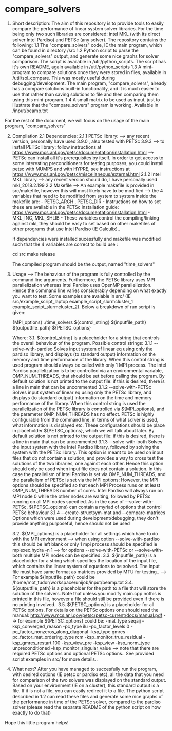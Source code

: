 # compare_solvers
1. Short description:
  The aim of this repository is to provide tools to easily compare the performance of linear system solver libraries. For the time being only two such libraries are considered: intel MKL (with its direct solver Intel Pardiso) and PETSc (any solver).
  The repository contains the following:
  1.1 The "compare_solvers" code, IE the main program, which can be found in directory /src
  1.2 Python script to parse the "compare_solvers" output, and generate some nice graphs for solver comparison. The script is available in /util/python_scripts. The script has it's own README, again available in /util/python_scripts
  1.3 A mini-program to compare solutions once they were stored in files, available in /util/sol_compare. This was mostly useful during debugging/development. The main program, "compare_solvers", already has a compare solutions built-in functionality, and it is much easier to use that rather than saving solutions to file and then comparing them using this mini-program. 
  1.4 A small matrix to be used as input, just to illustrate that the "compare_solvers" program is working. Available in /input/beamp.txt
  
  For the rest of the document, we will focus on the usage of the main program, "compare_solvers"

2. Compilation
  2.1 Dependencies:
    2.1.1 PETSc library:
    --> any recent version, personally have used 3.9.0 , also tested with PETSc 3.9.3
    --> to install PETSc library: follow instructions at https://www.mcs.anl.gov/petsc/documentation/installation.html
    --> PETSc can install all it's prerequisites by itself. In order to get access to some interesting preconditioners for testing purposes, you could install petsc with MUMPS and with HYPRE, see instructions at https://www.mcs.anl.gov/petsc/miscellaneous/external.html
    2.1.2 Intel MKL library
    --> any recent version should do, I have personally used mkl_2018.2.199
  2.2 Makefile
    --> An example makefile is provided in src/makefile, however this will most likely have to be modified
    --> the 4 variables that need to be modified from system to system inside the makefile are:
        - PETSC_ARCH , PETSC_DIR - Instructions on how to set these are available in the PETSc installation guide: https://www.mcs.anl.gov/petsc/documentation/installation.html
        - MKL_INC, MKL_SHLIB - These variables control the compiling/linking against mkl, they should be easy to set based on other makefiles of other programs that use Intel Pardiso (IE Calculix)..
   
   If dependencies were installed sucessfully and makefile was modified such that the 4 variables are correct to build use :
   
   cd src
   make release
   
   The compiled program should be the output, named "time_solvers"
  
3. Usage
  --> The behaviour of the program is fully controlled by the command line arguments. Furthermore, the PETSc library uses MPI parallelization whereas Intel Pardiso uses OpenMP parallelization. Hence the command line varies considerably depending on what exactly you want to test. Some examples are avalable in src/ (IE src/example_script_laptop example_script_slurmcluster_1 example_script_slurmcluster_2). Below a breakdown of run script is given:
  
   
   {MPI_options} ./time_solvers  ${control_string} ${inputfile_path} ${outputfile_path} ${PETSC_options}
   
   Where:
   3.1. ${control_string} is a placeholder for a string that controls the overall behaviour of the program. Possible control strings:
       3.1.1 --solve-with-pardiso
            Solves input system of linear eq using only the pardiso library, and displays (to standard output) information on the memory and time performance of the library. When this control string is used program should always be called with only 1 MPI process. The Intel Pardiso parallelization is to be controlled via an environmental variable, OMP_NUM_THREADS, that should be set before calling the program. By default solution is not printed to the output file: if this is desired, there is a line in main that can be uncommented
       3.1.2 --solve-with-PETSc
            Solves input system of linear eq using only the PETSc library, and displays (to standard output) information on the time and memory performance of the library. When this control string is used the parallelization of the PETSc library is controlled via ${MPI_options}, and the parameter OMP_NUM_THREADS has no effect. PETSc is highly configurable from the command line, in terms of what solver is used, what information is displayed etc. These configurations should be place in placeholder ${PETSC_options}, which we will talk about later. By default solution is not printed to the output file: if this is desired, there is a line in main that can be uncommented
       3.1.3 --solve-with-both
            Solves the input system with the Intel Pardiso library, followed by solving the system with the PETSc library. This option is meant to be used on input files that do not contain a solution, and provides a way to cross test the solutions of the two libraries, one against each other. Hence this option should only be used when input file does not contain a solution. In this case the parallelism of Intel Pardiso is set via OMP_NUM_THREADS, and the parallelism of PETSc is set via the MPI options: However, the MPI options should be specified so that each MPI Process runs on at least OMP_NUM_THREADS number of cores. Intel Pardiso will always run on MPI node 0 while the other nodes are waiting, followed by PETSc running on all MPI nodes specified. As in the case of --solve-with-PETSc, ${PETSC_options} can contain a myriad of options that control PETSc behaviour
       3.1.4 --create-structsym-mat and --compare-matrices
            Options which were used during development/debugging, they don't provide anything purposeful, hence should not be used
   
   3.2. ${MPI_options} is a placeholder for all settings which have to do with the MPI environment
       --> when using option --solve-with-pardiso this should be left blank or only 1 mpi process should be specified ie mpiexec.hydra -n 1
       --> for options --solve-with-PETSc or --solve-with-both multiple MPI nodes can be specified.
   3.3. ${inputfile_path} is a placeholder for a string which specifies the location of the input file, which contains
the linear system of equations to be solved. The input file must have same format as matrices provided by MTU for testing..
       --> For example ${inputfile_path} could be /home/mot_tudor/workspace/unijob/input/beamp.txt
   3.4. ${outputfile_path} is a placeholder for the path to a file that will store the solution of the solvers. Note that 
unless you modify main.cpp nothis is printed in this file, however a file should still be provided even if there is no printing involved..
   3.5. ${PETSC_options} is a placeholder for all PETSc options. For details on the PETSc options one should read the manual: http://www.mcs.anl.gov/petsc/petsc-current/docs/manual.pdf
      --> for example ${PETSC_options} could be: -mat_type seqaij  -ksp_converged_reason -pc_type ilu -pc_factor_levels 0 -pc_factor_nonzeros_along_diagonal -ksp_type gmres -pc_factor_mat_ordering_type rcm  -ksp_monitor_true_residual -ksp_gmres_restart 100 -ksp_view_pre -ksp_view -ksp_norm_type unpreconditioned -ksp_monitor_singular_value
      --> note that there are required PETSc options and optional PETSc options.. See provided script examples in src/ for more details..
  
  4. What next?
    After you have managed to succesfully run the program, with desired options (IE petsc or pardiso etc), all the data that you need for comparison of the two solvers was displayed on the standard output. Based on your environment (IE on a cluster), this standard output is a file. If it is not a file, you can easily redirect it to a file.
    The python script described in 1.2 can read these files and generate some nice graphs of the performance in time of the PETSc solver, compared to the pardiso solver (please read the separate README of the python script on how exactly to do that)


Hope this little program helps!
